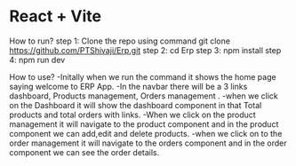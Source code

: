 # React + Vite
How to run?
step 1: Clone the repo using command
        git clone https://github.com/PTShivaji/Erp.git
step 2: cd Erp 
step 3: npm install
step 4: npm run dev

How to use?
   -Initally when we run the command it shows the home page saying welcome to ERP App.
   -In the navbar there will be a 3 links dashboard, Products management, Orders management .
   -when we click on the Dashboard it will show the dashboard component in that Total products and total orders with links.
   -When we click on the product management it will  navigate to the product component and in the product component we can add,edit and delete products.
   -when we click on to the order management it will navigate to the orders component and in the order component we can see the order details.

        
